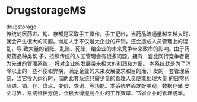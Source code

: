 # DrugstorageMS
drugstorage<br>
  传统的医药进、销、存都是采取手工操作，手工记帐，当药品流通量越来越大时，
就会产生很大的问题。增加人手不仅增大企业的开销，还会造成人员管理上的混乱，导
致大量的错账、乱账、死账，给企业的未来竞争带来致命的影响。由于药房药品种类繁
多，按照传统的人工管理会有很多问题。拥有一套比同行竞争者更为先进的管理系统，
将对企业的发展带来极大的利润和方便。
  本系统就是为了消除以上的一些不便和弊病，满足企业的未来发展要求和目的而开
发的一套管理系统，当它投入运行时，借助此套系统只需少量的管理人员便能处理大量
的日常药品进、销、存、盘点、变价、查询、等功能。本系统界面友好美观，数据存储
安全可靠，系统维护方便，会极大得提高企业的工作效率，节省企业的管理成本。

